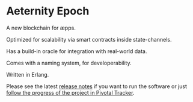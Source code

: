 Aeternity Epoch
==========

A new blockchain for æpps. 

Optimized for scalability via smart contracts inside state-channels.

Has a build-in oracle for integration with real-world data.

Comes with a naming system, for developerability. 

Written in Erlang. 

Please see the latest [release notes](RELEASE-NOTES.md) if you want to run the software or just [follow the progress of the project in Pivotal Tracker](https://www.pivotaltracker.com/n/projects/2124891).
